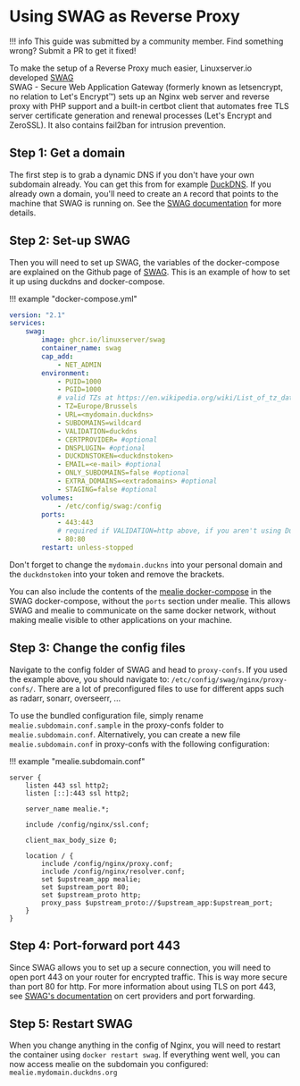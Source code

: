 # Using SWAG as Reverse Proxy

!!! info
	This guide was submitted by a community member. Find something wrong? Submit a PR to get it fixed!


To make the setup of a Reverse Proxy much easier, Linuxserver.io developed [SWAG](https://github.com/linuxserver/docker-swag)  
SWAG - Secure Web Application Gateway (formerly known as letsencrypt, no relation to Let's Encrypt™) sets up an Nginx web server and reverse proxy with PHP support and a built-in certbot client that automates free TLS server certificate generation and renewal processes (Let's Encrypt and ZeroSSL). It also contains fail2ban for intrusion prevention.

## Step 1: Get a domain

The first step is to grab a dynamic DNS if you don't have your own subdomain already. You can get this from for example [DuckDNS](https://www.duckdns.org).
If you already own a domain, you'll need to create an `A` record that points to the machine that SWAG is running on. See 
the [SWAG documentation](https://docs.linuxserver.io/general/swag#create-container-via-http-validation) for more details.

## Step 2: Set-up SWAG

Then you will need to set up SWAG, the variables of the docker-compose are explained on the Github page of [SWAG](https://github.com/linuxserver/docker-swag).
This is an example of how to set it up using duckdns and docker-compose.

!!! example "docker-compose.yml"
```yaml
version: "2.1"
services:
    swag:
        image: ghcr.io/linuxserver/swag
        container_name: swag
        cap_add:
            - NET_ADMIN
        environment:
            - PUID=1000
            - PGID=1000
            # valid TZs at https://en.wikipedia.org/wiki/List_of_tz_database_time_zones
            - TZ=Europe/Brussels 
            - URL=<mydomain.duckdns>
            - SUBDOMAINS=wildcard
            - VALIDATION=duckdns
            - CERTPROVIDER= #optional
            - DNSPLUGIN= #optional
            - DUCKDNSTOKEN=<duckdnstoken>
            - EMAIL=<e-mail> #optional
            - ONLY_SUBDOMAINS=false #optional
            - EXTRA_DOMAINS=<extradomains> #optional
            - STAGING=false #optional
        volumes:
            - /etc/config/swag:/config
        ports:
            - 443:443
            # required if VALIDATION=http above, if you aren't using DuckDNS
            - 80:80 
        restart: unless-stopped

```

Don't forget to change the `mydomain.duckns` into your personal domain and the `duckdnstoken` into your token and remove the brackets.

You can also include the contents of the [mealie docker-compose](mealie/documentation/getting-started/install/#docker-compose-with-sqlite) in the SWAG
docker-compose, without the `ports` section under mealie. This allows SWAG and mealie to communicate on the same docker network, without
making mealie visible to other applications on your machine.

## Step 3: Change the config files

Navigate to the config folder of SWAG and head to `proxy-confs`. If you used the example above, you should navigate to: `/etc/config/swag/nginx/proxy-confs/`.
There are a lot of preconfigured files to use for different apps such as radarr, sonarr, overseerr, ...

To use the bundled configuration file, simply rename `mealie.subdomain.conf.sample` in the proxy-confs folder to `mealie.subdomain.conf`.
Alternatively, you can create a new file `mealie.subdomain.conf` in proxy-confs with the following configuration:

!!! example "mealie.subdomain.conf"
```nginx
server {
    listen 443 ssl http2;
    listen [::]:443 ssl http2;

    server_name mealie.*;

    include /config/nginx/ssl.conf;

    client_max_body_size 0;

    location / {
        include /config/nginx/proxy.conf;
        include /config/nginx/resolver.conf;
        set $upstream_app mealie;
        set $upstream_port 80;
        set $upstream_proto http;
        proxy_pass $upstream_proto://$upstream_app:$upstream_port;
    }
}	
```

## Step 4: Port-forward port 443

Since SWAG allows you to set up a secure connection, you will need to open port 443 on your router for encrypted traffic. This is way more secure than port 80 for http. For more information about using TLS on port 443, see [SWAG's documentation](https://docs.linuxserver.io/general/swag#cert-provider-lets-encrypt-vs-zerossl) on cert providers and port forwarding.

## Step 5: Restart SWAG

When you change anything in the config of Nginx, you will need to restart the container using `docker restart swag`.
If everything went well, you can now access mealie on the subdomain you configured: `mealie.mydomain.duckdns.org`

